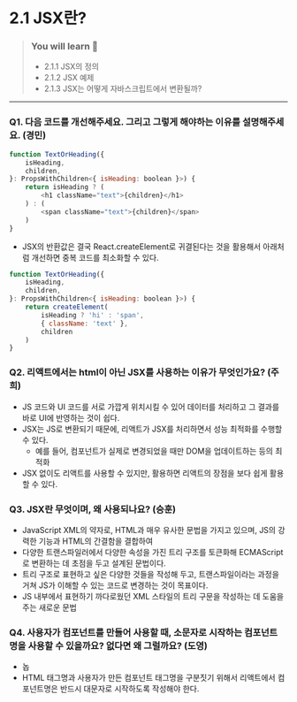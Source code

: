 # 2.1 JSX란?

> ### You will learn 🤔
>- 2.1.1 JSX의 정의
>- 2.1.2 JSX 예제
>- 2.1.3 JSX는 어떻게 자바스크립트에서 변환될까?

---

### Q1. 다음 코드를 개선해주세요. 그리고 그렇게 해야하는 이유를 설명해주세요. (경민)
```javascript
function TextOrHeading({
    isHeading,
    children,
}: PropsWithChildren<{ isHeading: boolean }>) {
    return isHeading ? (
        <h1 className="text">{children}</h1>
    ) : (
        <span className="text">{children}</span>
    )
}
```

- JSX의 반환값은 결국 React.createElement로 귀결된다는 것을 활용해서 아래처럼 개선하면 중복 코드를 최소화할 수 있다.

```javascript
function TextOrHeading({
    isHeading,
    children,
}: PropsWithChildren<{ isHeading: boolean }>) {
    return createElement(
        isHeading ? 'hi' : 'span',
        { className: 'text' },
        children
    )
}
```


### Q2. 리액트에서는 html이 아닌 JSX를 사용하는 이유가 무엇인가요? (주희)
- JS 코드와 UI 코드를 서로 가깝게 위치시킬 수 있어 데이터를 처리하고 그 결과를 바로 UI에 반영하는 것이 쉽다.
- JSX는 JS로 변환되기 때문에, 리액트가 JSX를 처리하면서 성능 최적화를 수행할 수 있다.
    - 예를 들어, 컴포넌트가 실제로 변경되었을 때만 DOM을 업데이트하는 등의 최적화
- JSX 없이도 리액트를 사용할 수 있지만, 활용하면 리액트의 장점을 보다 쉽게 활용할 수 있다.

### Q3. JSX란 무엇이며, 왜 사용되나요? (승훈)
- JavaScript XML의 약자로, HTML과 매우 유사한 문법을 가지고 있으며, JS의 강력한 기능과 HTML의 간결함을 결합하여
- 다양한 트랜스파일러에서 다양한 속성을 가진 트리 구조를 토큰화해 ECMAScript로 변환하는 데 초점을 두고 설계된 문법이다.
- 트리 구조로 표현하고 싶은 다양한 것들을 작성해 두고, 트랜스파일이라는 과정을 거쳐 JS가 이해할 수 있는 코드로 변경하는 것이 목표이다.
- JS 내부에서 표현하기 까다로웠던 XML 스타일의 트리 구문을 작성하는 데 도움을 주는 새로운 문법

### Q4. 사용자가 컴포넌트를 만들어 사용할 때, 소문자로 시작하는 컴포넌트 명을 사용할 수 있을까요? 없다면 왜 그럴까요? (도영)
- 놉
- HTML 태그명과 사용자가 만든 컴포넌트 태그명을 구분짓기 위해서 리액트에서 컴포넌트명은 반드시 대문자로 시작하도록 작성해야 한다.